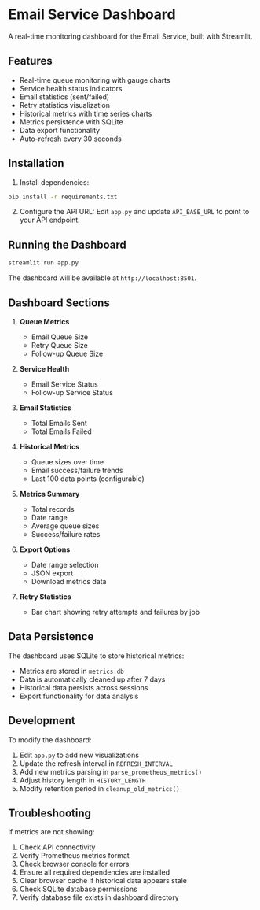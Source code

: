 # Email Service Dashboard

A real-time monitoring dashboard for the Email Service, built with Streamlit.

## Features

- Real-time queue monitoring with gauge charts
- Service health status indicators
- Email statistics (sent/failed)
- Retry statistics visualization
- Historical metrics with time series charts
- Metrics persistence with SQLite
- Data export functionality
- Auto-refresh every 30 seconds

## Installation

1. Install dependencies:

```bash
pip install -r requirements.txt
```

2. Configure the API URL:
   Edit `app.py` and update `API_BASE_URL` to point to your API endpoint.

## Running the Dashboard

```bash
streamlit run app.py
```

The dashboard will be available at `http://localhost:8501`.

## Dashboard Sections

1. **Queue Metrics**

   - Email Queue Size
   - Retry Queue Size
   - Follow-up Queue Size

2. **Service Health**

   - Email Service Status
   - Follow-up Service Status

3. **Email Statistics**

   - Total Emails Sent
   - Total Emails Failed

4. **Historical Metrics**

   - Queue sizes over time
   - Email success/failure trends
   - Last 100 data points (configurable)

5. **Metrics Summary**

   - Total records
   - Date range
   - Average queue sizes
   - Success/failure rates

6. **Export Options**

   - Date range selection
   - JSON export
   - Download metrics data

7. **Retry Statistics**
   - Bar chart showing retry attempts and failures by job

## Data Persistence

The dashboard uses SQLite to store historical metrics:

- Metrics are stored in `metrics.db`
- Data is automatically cleaned up after 7 days
- Historical data persists across sessions
- Export functionality for data analysis

## Development

To modify the dashboard:

1. Edit `app.py` to add new visualizations
2. Update the refresh interval in `REFRESH_INTERVAL`
3. Add new metrics parsing in `parse_prometheus_metrics()`
4. Adjust history length in `HISTORY_LENGTH`
5. Modify retention period in `cleanup_old_metrics()`

## Troubleshooting

If metrics are not showing:

1. Check API connectivity
2. Verify Prometheus metrics format
3. Check browser console for errors
4. Ensure all required dependencies are installed
5. Clear browser cache if historical data appears stale
6. Check SQLite database permissions
7. Verify database file exists in dashboard directory
